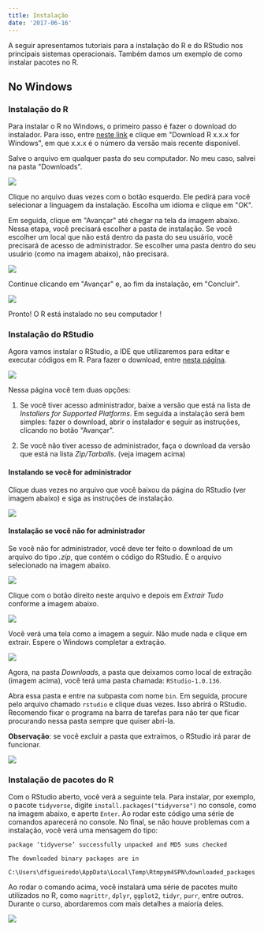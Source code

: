 ```yaml
---
title: Instalação
date: '2017-06-16'
---
```






A seguir apresentamos tutoriais para a instalação do R e do RStudio nos principais sistemas operacionais. Também damos um exemplo de como instalar pacotes no R.



## No Windows



### Instalação do R

Para instalar o R no Windows, o primeiro passo é fazer o download do instalador. Para isso, entre [neste link](https://cran.r-project.org/bin/windows/base/) e clique em 
"Download R x.x.x for Windows", em que x.x.x é o número da versão mais recente disponível.

Salve o arquivo em qualquer pasta do seu computador. No meu caso, salvei na pasta "Downloads".

![](img/01-r-salvo.PNG)

Clique no arquivo duas vezes com o botão esquerdo. Ele pedirá para você selecionar a linguagem da instalação. Escolha um idioma e clique em "OK".

Em seguida, clique em "Avançar" até chegar na tela da imagem abaixo. Nessa etapa, você precisará escolher a pasta de instalação. Se você escolher um local que não está dentro da pasta do seu usuário, você precisará de acesso de administrador. Se escolher uma pasta dentro do seu usuário (como na imagem abaixo), não precisará.

![](img/06-r-pasta.PNG)

Continue clicando em "Avançar" e, ao fim da instalação, em "Concluir".

![](img/09-conclusao.PNG)

Pronto! O R está instalado no seu computador  !

### Instalação do RStudio

Agora vamos instalar o RStudio, a IDE que utilizaremos para editar e executar códigos em R. Para fazer o download, entre [nesta página](https://www.rstudio.com/products/rstudio/download/).

![](img/rstudio-download-opt.PNG)

Nessa página você tem duas opções:

1. Se você tiver acesso administrador, baixe a versão que está na lista de *Installers for Supported Platforms*.  Em seguida a instalação
será bem simples: fazer o download, abrir o instalador e seguir as instruções, clicando no botão "Avançar". 

2. Se você não tiver acesso de administrador, faça o download da versão
que está na lista *Zip/Tarballs*. (veja imagem acima)

#### Instalando se você for administrador

Clique duas vezes no arquivo que você baixou da página do RStudio (ver imagem abaixo) e siga as instruções de instalação.

![](img/rstudio-instalador.PNG)

#### Instalação se você não for administrador

Se você não for administrador, você deve ter feito o download de um arquivo do tipo *.zip*, que contém o código do RStudio. É o arquivo selecionado na imagem abaixo.

![](img/rstudio-zip.PNG)

Clique com o botão direito neste arquivo e depois em *Extrair Tudo* conforme a imagem abaixo.

![](img/rstudio-extrair.png)

Você verá uma tela como a imagem a seguir. Não mude nada e clique em extrair. Espere o Windows completar a extração.

![](img/extrair-tudo-rstudio.PNG)

Agora, na pasta *Downloads*, a pasta que deixamos como local de extração (imagem acima), você terá uma pasta chamada: `RStudio-1.0.136`. 

Abra essa pasta e entre na subpasta com nome `bin`. Em seguida, procure pelo arquivo chamado `rstudio` e clique duas vezes. Isso abrirá o RStudio. Recomendo fixar o programa na barra de tarefas  para não ter que ficar procurando nessa pasta sempre que quiser abri-la. 

**Observação**: se você excluir a pasta que extraímos, o RStudio irá parar de funcionar.

![](img/rstudio-bin.PNG)

### Instalação de pacotes do R

Com o RStudio aberto, você verá a seguinte tela. Para instalar, por exemplo, o pacote `tidyverse`, digite `install.packages("tidyverse")` no console, como na imagem abaixo, e aperte `Enter`. Ao rodar este código uma série de comandos aparecerá no console. No final, se não houve problemas com a instalação, você verá uma mensagem do tipo:

```
package ‘tidyverse’ successfully unpacked and MD5 sums checked

The downloaded binary packages are in
	C:\Users\dfigueiredo\AppData\Local\Temp\Rtmpym4SPN\downloaded_packages
```

Ao rodar o comando acima, você instalará uma série de pacotes muito utilizados no R, como `magrittr`, `dplyr`, `ggplot2`, `tidyr`, `purr`, entre outros. Durante o curso, abordaremos com mais detalhes a maioria deles.

![](img/rstudio-tidyverse.PNG)







